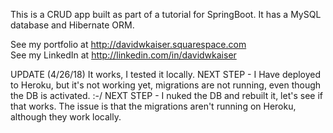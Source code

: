 This is a CRUD app built as part of a tutorial for SpringBoot. 
It has a MySQL database and Hibernate ORM.  

See my portfolio at http://davidwkaiser.squarespace.com  
See my LinkedIn at http://linkedin.com/in/davidwkaiser   

UPDATE (4/26/18) It works, I tested it locally. 
NEXT STEP - I Have deployed to Heroku, but it's not working yet, migrations are not running, even though the DB is activated. :-/
NEXT STEP - I nuked the DB and rebuilt it, let's see if that works. The issue is that the migrations aren't running on Heroku, although they work locally. 